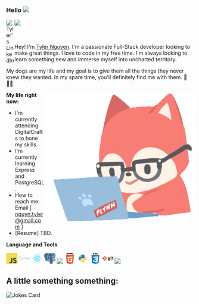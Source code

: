 ### Hello <img src="https://media.giphy.com/media/hvRJCLFzcasrR4ia7z/giphy.gif" width="25px">

<a href="https://www.linkedin.com/in/nguyntyler/">
  <img align="left" alt="Tyler's LinkedIn" width="22px" src="https://raw.githubusercontent.com/peterthehan/peterthehan/master/assets/linkedin.svg" />
</a>

![](https://visitor-badge.glitch.me/badge?page_id=nguyntyler.nguyentyler)

<br />

Hey! I'm [Tyler Nguyen](http://nguyen.tyler-portfolio.com.s3-website-us-east-1.amazonaws.com). I'm a passionate Full-Stack developer looking to make great things. I love to code in my free time. I'm always looking to learn something new and immerse myself into uncharted territory. 

My dogs are my life and my goal is to give them all the things they never knew they wanted. In my spare time, you'll definitely find me with them. 🦮🚶🏻
 
  <img align="right" alt="GIF" src="https://github.com/nguyntyler/nguyntyler/blob/main/coding.gif?raw=true" width="400" height="350" />

**My life right now:**

-   I'm currently attending DigitalCrafts to hone my skills.
-   I'm currently learning Express and PostgreSQL.
-   How to reach me: Email [ nguyn.tyler@gmail.com ]
-   [Resume] TBD.

**Language and Tools**

<code><img height="30" src="https://raw.githubusercontent.com/github/explore/80688e429a7d4ef2fca1e82350fe8e3517d3494d/topics/javascript/javascript.png"></code>
<code><img height="30" src="https://raw.githubusercontent.com/github/explore/80688e429a7d4ef2fca1e82350fe8e3517d3494d/topics/express/express.png"></code>
<code><img height="30" src="https://raw.githubusercontent.com/github/explore/80688e429a7d4ef2fca1e82350fe8e3517d3494d/topics/react/react.png"></code>
<code><img height="30" src="https://raw.githubusercontent.com/github/explore/5c058a388828bb5fde0bcafd4bc867b5bb3f26f3/topics/postgresql/postgresql.png"></code>
<code><img height="30" src="https://img.icons8.com/color/48/000000/nodejs.png"/></code>
<code><img height="30" src="https://raw.githubusercontent.com/github/explore/80688e429a7d4ef2fca1e82350fe8e3517d3494d/topics/html/html.png"></code>
<code><img height="30" src="https://raw.githubusercontent.com/github/explore/80688e429a7d4ef2fca1e82350fe8e3517d3494d/topics/python/python.png"></code>
<code><img height="30" src="https://raw.githubusercontent.com/github/explore/80688e429a7d4ef2fca1e82350fe8e3517d3494d/topics/css/css.png"></code>
<code><img height="30" src="https://raw.githubusercontent.com/github/explore/80688e429a7d4ef2fca1e82350fe8e3517d3494d/topics/git/git.png"></code>
<code><img height="30" src="https://img.icons8.com/fluent/48/000000/visual-studio-code-2019.png"/></code>

<h2 align="left">A little something something:</h2>

<p align="left"><img src="https://readme-jokes.vercel.app/api?bgColor=%233C3C3B&qColor=%23bff3c0&aColor=%23fcf4c9&textColor=%23c8c6fa&borderColor=%23f09a9d" alt="Jokes Card" /></p>
